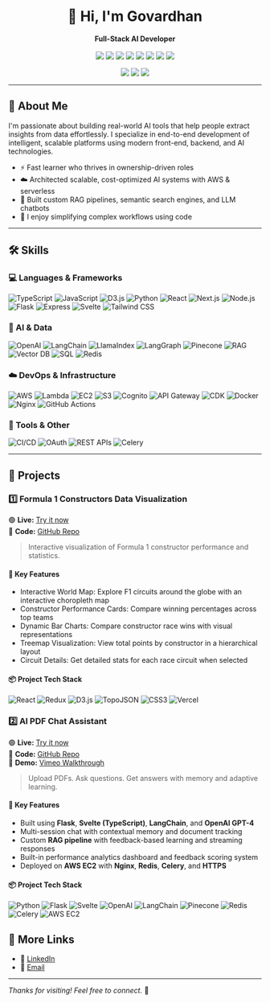 <h1 align="center">👋 Hi, I'm Govardhan</h1>

<p align="center">
  <b>Full-Stack AI Developer</b><br><br>
  <img src="https://img.shields.io/badge/JavaScript-F7DF1E?style=flat&logo=javascript&logoColor=black" />
  <img src="https://img.shields.io/badge/React-20232A?style=flat&logo=react&logoColor=61DAFB" />
  <img src="https://img.shields.io/badge/TypeScript-3178C6?style=flat&logo=typescript&logoColor=white" />
  <img src="https://img.shields.io/badge/Node.js-339933?style=flat&logo=nodedotjs&logoColor=white" />
  <img src="https://img.shields.io/badge/Python-3776AB?style=flat&logo=python&logoColor=white" />
  <img src="https://img.shields.io/badge/OpenAI-412991?style=flat&logo=openai&logoColor=white" />
  <img src="https://img.shields.io/badge/LangChain-black?style=flat&logo=langchain&logoColor=white" />
  <img src="https://img.shields.io/badge/AWS-232F3E?style=flat&logo=amazonaws&logoColor=white" />
</p>


<p align="center">
  <a href="https://www.linkedin.com/in/govardhan-narayana-swamy/"><img src="https://img.shields.io/badge/-LinkedIn-0A66C2?style=flat&logo=linkedin&logoColor=white"/></a>
  <a href="mailto:27.govardhan@gmail.com"><img src="https://img.shields.io/badge/-Email-D14836?style=flat&logo=gmail&logoColor=white"/></a>
  <a href="https://github.com/govardhan27"><img src="https://img.shields.io/badge/-GitHub-181717?style=flat&logo=github&logoColor=white"/></a>
</p>

---

## 🧠 About Me

I'm passionate about building real-world AI tools that help people extract insights from data effortlessly. I specialize in end-to-end development of intelligent, scalable platforms using modern front-end, backend, and AI technologies.

- ⚡ Fast learner who thrives in ownership-driven roles
- ☁️ Architected scalable, cost-optimized AI systems with AWS & serverless
- 💬 Built custom RAG pipelines, semantic search engines, and LLM chatbots
- 🧩 I enjoy simplifying complex workflows using code

---

## 🛠️ Skills

### 💻 Languages & Frameworks

![TypeScript](https://img.shields.io/badge/TypeScript-3178C6?style=flat&logo=typescript&logoColor=white)
![JavaScript](https://img.shields.io/badge/JavaScript-F7DF1E?style=flat&logo=javascript&logoColor=black)
![D3.js](https://img.shields.io/badge/D3.js-F9A03C?style=flat&logo=d3.js&logoColor=white)
![Python](https://img.shields.io/badge/Python-3776AB?style=flat&logo=python&logoColor=white)
![React](https://img.shields.io/badge/React-20232A?style=flat&logo=react&logoColor=61DAFB)
![Next.js](https://img.shields.io/badge/Next.js-000000?style=flat&logo=next.js&logoColor=white)
![Node.js](https://img.shields.io/badge/Node.js-339933?style=flat&logo=node.js&logoColor=white)
![Flask](https://img.shields.io/badge/Flask-000000?style=flat&logo=flask&logoColor=white)
![Express](https://img.shields.io/badge/Express.js-000000?style=flat&logo=express&logoColor=white)
![Svelte](https://img.shields.io/badge/Svelte-FF3E00?style=flat&logo=svelte&logoColor=white)
![Tailwind CSS](https://img.shields.io/badge/Tailwind_CSS-06B6D4?style=flat&logo=tailwind-css&logoColor=white)


### 🤖 AI & Data

![OpenAI](https://img.shields.io/badge/OpenAI-412991?style=flat&logo=openai&logoColor=white)
![LangChain](https://img.shields.io/badge/LangChain-black?style=flat&logo=langchain&logoColor=white)
![LlamaIndex](https://img.shields.io/badge/LlamaIndex-3A76F0?style=flat&logo=llama&logoColor=white)
![LangGraph](https://img.shields.io/badge/LangGraph-121212?style=flat&logo=langgraph&logoColor=white)
![Pinecone](https://img.shields.io/badge/Pinecone-4D3AFF?style=flat&logo=pinecone&logoColor=white)
![RAG](https://img.shields.io/badge/RAG-FF6B6B?style=flat)
![Vector DB](https://img.shields.io/badge/Vector_DB-6E44FF?style=flat)
![SQL](https://img.shields.io/badge/SQL-003B57?style=flat&logo=postgresql&logoColor=white)
![Redis](https://img.shields.io/badge/Redis-DC382D?style=flat&logo=redis&logoColor=white)


### ☁️ DevOps & Infrastructure

![AWS](https://img.shields.io/badge/AWS-232F3E?style=flat&logo=amazonwebservice&logoColor=white)
![Lambda](https://img.shields.io/badge/AWS_Lambda-FF9900?style=flat&logo=aws-lambda&logoColor=white)
![EC2](https://img.shields.io/badge/AWS_EC2-FF9900?style=flat&logo=amazonec2&logoColor=white)
![S3](https://img.shields.io/badge/AWS_S3-569A31?style=flat&logo=amazon-s3&logoColor=white)
![Cognito](https://img.shields.io/badge/AWS_Cognito-8C4FFF?style=flat)
![API Gateway](https://img.shields.io/badge/API_Gateway-FF4F00?style=flat)
![CDK](https://img.shields.io/badge/CDK-4B0082?style=flat)
![Docker](https://img.shields.io/badge/Docker-2496ED?style=flat&logo=docker&logoColor=white)
![Nginx](https://img.shields.io/badge/Nginx-009639?style=flat&logo=nginx&logoColor=white)
![GitHub Actions](https://img.shields.io/badge/GitHub_Actions-2088FF?style=flat&logo=github-actions&logoColor=white)


### 🧰 Tools & Other

![CI/CD](https://img.shields.io/badge/CI/CD-303030?style=flat&logo=githubactions&logoColor=white)
![OAuth](https://img.shields.io/badge/OAuth-1572B6?style=flat&logo=auth0&logoColor=white)
![REST APIs](https://img.shields.io/badge/REST_API-005571?style=flat)
![Celery](https://img.shields.io/badge/Celery-37814A?style=flat)


---

## 📁 Projects

### 1️⃣ Formula 1 Constructors Data Visualization

🟢 **Live:** [Try it now](https://f1-data-visualization.vercel.app/)  
📂 **Code:** [GitHub Repo](https://github.com/govardhan27/f1-data-visualization) 

> Interactive visualization of Formula 1 constructor performance and statistics.

#### 🔧 Key Features

- Interactive World Map: Explore F1 circuits around the globe with an interactive choropleth map
- Constructor Performance Cards: Compare winning percentages across top teams
- Dynamic Bar Charts: Compare constructor race wins with visual representations
- Treemap Visualization: View total points by constructor in a hierarchical layout
- Circuit Details: Get detailed stats for each race circuit when selected


#### 📦 Project Tech Stack

![React](https://img.shields.io/badge/React-20232A?style=flat&logo=react&logoColor=61DAFB)
![Redux](https://img.shields.io/badge/Redux-764ABC?style=flat&logo=redux&logoColor=white)
![D3.js](https://img.shields.io/badge/D3.js-F9A03C?style=flat&logo=d3.js&logoColor=white)
![TopoJSON](https://img.shields.io/badge/TopoJSON-3F5FBF?style=flat)
![CSS3](https://img.shields.io/badge/CSS3-1572B6?style=flat&logo=css3&logoColor=white)
![Vercel](https://img.shields.io/badge/Vercel-000000?style=flat&logo=vercel&logoColor=white)



### 2️⃣ AI PDF Chat Assistant

🟢 **Live:** [Try it now](https://18.175.140.199.nip.io/)  
📂 **Code:** [GitHub Repo](https://github.com/govardhan27/pdf-chat)  
🎥 **Demo:** [Vimeo Walkthrough](https://vimeo.com/1073830913/a77eaadbd6?ts=0&share=copy) 

> Upload PDFs. Ask questions. Get answers with memory and adaptive learning.

#### 🔧 Key Features

- Built using **Flask**, **Svelte (TypeScript)**, **LangChain**, and **OpenAI GPT-4**
- Multi-session chat with contextual memory and document tracking
- Custom **RAG pipeline** with feedback-based learning and streaming responses
- Built-in performance analytics dashboard and feedback scoring system
- Deployed on **AWS EC2** with **Nginx**, **Redis**, **Celery**, and **HTTPS**


#### 📦 Project Tech Stack

![Python](https://img.shields.io/badge/Python-3776AB?style=flat&logo=python&logoColor=white)
![Flask](https://img.shields.io/badge/Flask-000000?style=flat&logo=flask&logoColor=white)
![Svelte](https://img.shields.io/badge/Svelte-FF3E00?style=flat&logo=svelte&logoColor=white)
![OpenAI](https://img.shields.io/badge/OpenAI-412991?style=flat&logo=openai&logoColor=white)
![LangChain](https://img.shields.io/badge/LangChain-000000?style=flat)
![Pinecone](https://img.shields.io/badge/Pinecone-026AA7?style=flat)
![Redis](https://img.shields.io/badge/Redis-DC382D?style=flat&logo=redis&logoColor=white)
![Celery](https://img.shields.io/badge/Celery-37814A?style=flat)
![AWS EC2](https://img.shields.io/badge/AWS%20EC2-FF9900?style=flat&logo=amazonaws&logoColor=white)



<!-- 
## 📈 GitHub Stats (Dark Mode Ready)

<p align="center">
  <img width="47%" src="https://github-readme-stats.vercel.app/api?username=govardhan27&show_icons=true&theme=dark" />
  <img width="47%" src="https://github-readme-streak-stats.herokuapp.com/?user=govardhan27&theme=dark" />
</p>

--- -->

<!-- ## 🔗 More Links

- 🌐 [Personal Website](https://yourwebsite.com)
- 🧳 [Resume (PDF)](https://yourwebsite.com/resume.pdf)
- 📬 [Email](mailto:your.email@example.com) -->

## 🔗 More Links

- 💼 [LinkedIn](https://www.linkedin.com/in/govardhan-narayana-swamy/)
- 📧 [Email](mailto:27.govardhan@gmail.com) 

---

_Thanks for visiting! Feel free to connect._ 🤝
